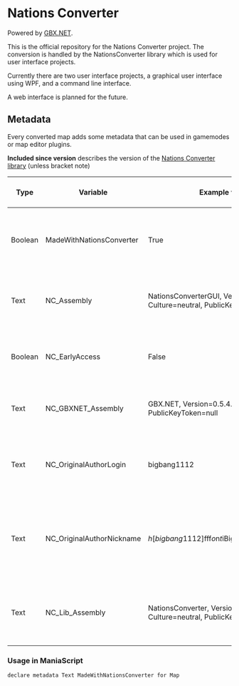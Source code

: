 # Nations Converter

Powered by [GBX.NET](https://github.com/BigBang1112/gbx-net).

This is the official repository for the Nations Converter project. The conversion is handled by the NationsConverter library which is used for user interface projects.

Currently there are two user interface projects, a graphical user interface using WPF, and a command line interface.

A web interface is planned for the future.

## Metadata

Every converted map adds some metadata that can be used in gamemodes or map editor plugins.

**Included since version** describes the version of the [Nations Converter library](NationsConverter/NationsConverter.csproj) (unless bracket note)

| Type | Variable | Example value | Included since version | Description
| --- | --- | --- | --- | ---
| Boolean | MadeWithNationsConverter | True | 0.1.0 | Track was made with (or with assist) of this tool. Always true.
| Text | NC_Assembly | NationsConverterGUI, Version=1.0.2.0, Culture=neutral, PublicKeyToken=null | 0.1.0 | User interface project version the conversion was made.
| Boolean | NC_EarlyAccess | False | 0.1.0 | Conversion was made in early access. False since 1.0.0 (GUI)
| Text | NC_GBXNET_Assembly | GBX.NET, Version=0.5.4.0, Culture=neutral, PublicKeyToken=null | 1.0.0 (GUI) | GBX.NET version used for the GBX parse.
| Text | NC_OriginalAuthorLogin | bigbang1112 | 1.0.1 (GUI) | Login of the original author name. Bugged in 1.0.1, fixed since 1.0.2.
| Text | NC_OriginalAuthorNickname | $h[bigbang1112]$fff$o$n$t$iBigBang1112$h  $z$40F | 1.0.1 (GUI) | Formatted nickname of the original author name. Bugged in 1.0.1, fixed since 1.0.2.
| Text | NC_Lib_Assembly | NationsConverter, Version=1.0.2.0, Culture=neutral, PublicKeyToken=null | 1.0.2 | Version of the conversion processing library used on this map.

### Usage in ManiaScript

`declare metadata Text MadeWithNationsConverter for Map`

